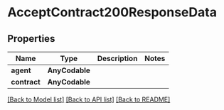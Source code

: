 # AcceptContract200ResponseData

## Properties
Name | Type | Description | Notes
------------ | ------------- | ------------- | -------------
**agent** | **AnyCodable** |  | 
**contract** | **AnyCodable** |  | 

[[Back to Model list]](../README.md#documentation-for-models) [[Back to API list]](../README.md#documentation-for-api-endpoints) [[Back to README]](../README.md)



